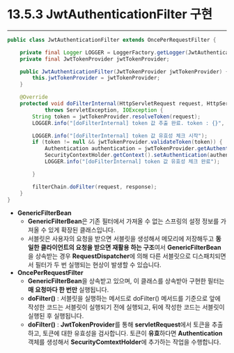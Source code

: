 # 13.5.3 JwtAuthenticationFilter 구현
___
```java
public class JwtAuthenticationFilter extends OncePerRequestFilter {

    private final Logger LOGGER = LoggerFactory.getLogger(JwtAuthenticationFilter.class);
    private final JwtTokenProvider jwtTokenProvider;

    public JwtAuthenticationFilter(JwtTokenProvider jwtTokenProvider) {
        this.jwtTokenProvider = jwtTokenProvider;
    }

    @Override
    protected void doFilterInternal(HttpServletRequest request, HttpServletResponse response, FilterChain filterChain)
            throws ServletException, IOException {
        String token = jwtTokenProvider.resolveToken(request);
        LOGGER.info("[doFilterInternal] token 값 추출 완료. token : {}", token);

        LOGGER.info("[doFilterInternal] token 값 유효성 체크 시작");
        if (token != null && jwtTokenProvider.validateToken(token)) {
            Authentication authentication = jwtTokenProvider.getAuthentication(token);
            SecurityContextHolder.getContext().setAuthentication(authentication);
            LOGGER.info("[doFilterInternal] token 값 유효성 체크 완료");

        }

        filterChain.doFilter(request, response);
    }
}
```

* **GenericFilterBean**
  * **GenericFilterBean**은 기존 필터에서 가져올 수 없는 스프링의 설정 정보를 가져올 수 있게 확장된 클래스입니다.
  * 서블릿은 사용자의 요청을 받으면 서블릿을 생성해서 메모리에 저장해두고 **동일한 클라이언트의 요청을 받으면 재활용 하는 구조**여서
  **GenericFilterBean**을 상속받는 경우 **RequestDispatcher**에 의해 다른 서블릿으로 디스패치되면서 필터가 두 번 실행되는 현상이 발생할 수
  있습니다.
* **OncePerRequestFilter**
  * **GenericFilterBean**을 상속받고 있으며, 이 클래스를 상속받아 구현한 필터는 **매 요청마다 한 번만** 실행됩니다.
  * **doFilter()** : 서블릿을 실행하는 메서드로 doFilter() 메서드를 기준으로 앞에 작성한 코드는 서블릿이 실행되기 전에 실행되고, 뒤에 
  작성한 코드는 서블릿이 실행된 후 실행됩니다.
  * **doFilter()** : **JwtTokenProvider**를 통해 **servletRequest**에서 토큰을 추출하고, 토큰에 대한 유효성을 검사합니다. 토큰이
  **유효**하다면 **Authentication** 객체를 생성해서 **SecurityComtextHolder**에 추가하는 작업을 수행합니다.

